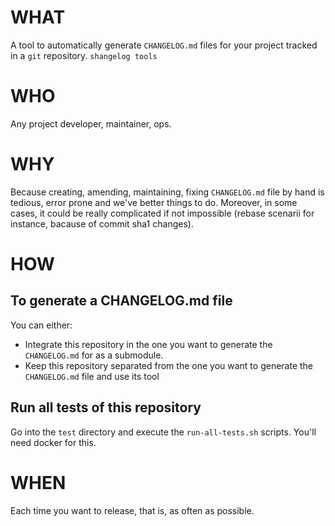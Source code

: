 # WHAT

A tool to automatically generate `CHANGELOG.md` files for your project tracked
in a `git` repository.
`shangelog tools`

# WHO

Any project developer, maintainer, ops.

# WHY

Because creating, amending, maintaining, fixing `CHANGELOG.md` file by hand is
tedious, error prone and we've better things to do.
Moreover, in some cases, it could be really complicated if not impossible
(rebase scenarii for instance, bacause of commit sha1 changes).

# HOW

## To generate a CHANGELOG.md file

You can either:
- Integrate this repository in the one you want to generate the `CHANGELOG.md`
  for as a submodule.
- Keep this repository separated from the one you want to generate the
  `CHANGELOG.md` file and use its tool

## Run all tests of this repository

Go into the `test` directory and execute the `run-all-tests.sh` scripts.
You'll need docker for this.

# WHEN

Each time you want to release, that is, as often as possible.
